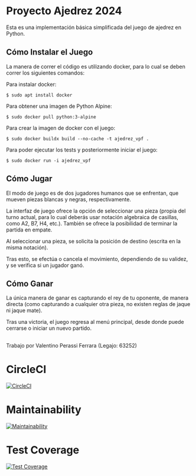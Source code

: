 # Proyecto Ajedrez 2024

Esta es una implementación básica simplificada del juego de ajedrez en Python.

## Cómo Instalar el Juego

La manera de correr el código es utilizando docker, para lo cual se deben correr los siguientes comandos:

Para instalar docker:
```
$ sudo apt install docker
```

Para obtener una imagen de Python Alpine:
```
$ sudo docker pull python:3-alpine
```

Para crear la imagen de docker con el juego:
```
$ sudo docker buildx build --no-cache -t ajedrez_vpf .
```

Para poder ejecutar los tests y posteriormente iniciar el juego:
```
$ sudo docker run -i ajedrez_vpf
```

## Cómo Jugar

El modo de juego es de dos jugadores humanos que se enfrentan, que mueven piezas blancas y negras, respectivamente.

La interfaz de juego ofrece la opción de seleccionar una pieza (propia del turno actual, para lo cual deberás usar notación algebraica de casillas, como A2, B7, H4, etc.). También se ofrece la posibilidad de terminar la partida en empate.

Al seleccionar una pieza, se solicita la posición de destino (escrita en la misma notación).

Tras esto, se efectúa o cancela el movimiento, dependiendo de su validez, y se verifica si un jugador ganó.

## Cómo Ganar

La única manera de ganar es capturando el rey de tu oponente, de manera directa (como capturando a cualquier otra pieza, no existen reglas de jaque ni jaque mate).

Tras una victoria, el juego regresa al menú principal, desde donde puede cerrarse o iniciar un nuevo partido.

## 
Trabajo por Valentino Perassi Ferrara (Legajo: 63252)


# CircleCI
[![CircleCI](https://dl.circleci.com/status-badge/img/gh/um-computacion-tm/ajedrez-2024-v-perassiferrara/tree/main.svg?style=svg)](https://dl.circleci.com/status-badge/redirect/gh/um-computacion-tm/ajedrez-2024-v-perassiferrara/tree/main)

# Maintainability
[![Maintainability](https://api.codeclimate.com/v1/badges/f6f57fc28e040a5fc2d9/maintainability)](https://codeclimate.com/github/um-computacion-tm/ajedrez-2024-v-perassiferrara/maintainability)

# Test Coverage
[![Test Coverage](https://api.codeclimate.com/v1/badges/f6f57fc28e040a5fc2d9/test_coverage)](https://codeclimate.com/github/um-computacion-tm/ajedrez-2024-v-perassiferrara/test_coverage)